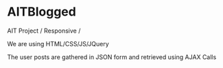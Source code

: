 # AITBlogged
AIT Project / Responsive / 

We are using HTML/CSS/JS/JQuery

The user posts are gathered in JSON form and retrieved using AJAX Calls
